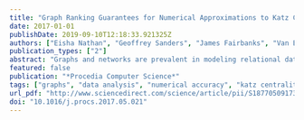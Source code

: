 ```yaml
---
title: "Graph Ranking Guarantees for Numerical Approximations to Katz Centrality"
date: 2017-01-01
publishDate: 2019-09-10T12:18:33.921325Z
authors: ["Eisha Nathan", "Geoffrey Sanders", "James Fairbanks", "Van Emden Henson", "David A. Bader"]
publication_types: ["2"]
abstract: "Graphs and networks are prevalent in modeling relational datasets from many fields of research. By using iterative solvers to approximate graph measures (specifically Katz Centrality), we can obtain a ranking vector consisting of a number for each vertex in the graph identifying its relative importance. We use the residual to accurately estimate how much of the ranking from an approximate solution matches the ranking given by the exact solution. Using probabilistic matrix norms and applying numerical analysis to the computation of Katz Centrality, we obtain bounds on the accuracy of the approximation compared to the exact solution with respect to the highly ranked nodes. This relates the numerical accuracy of the linear solver to the data analysis accuracy of finding the correct ranking. In particular, we answer the question of which pairwise rankings are reliable given an approximate solution to the linear system. Experiments on many real-world networks up to several million vertices and several hundred million edges validate our theory and show that we are able to accurately estimate large portions of the approximation. By analyzing convergence error, we develop confidence in the ranking schemes of data mining."
featured: false
publication: "*Procedia Computer Science*"
tags: ["graphs", "data analysis", "numerical accuracy", "katz centrality", "ranking"]
url_pdf: "http://www.sciencedirect.com/science/article/pii/S1877050917305227"
doi: "10.1016/j.procs.2017.05.021"
---
```


